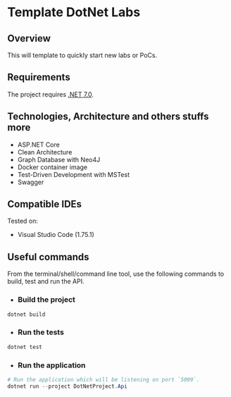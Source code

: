 # Template DotNet Labs

## Overview

This will template to quickly start new labs or PoCs.

## Requirements

The project requires [.NET 7.0](https://dotnet.microsoft.com/en-us/download/dotnet/7.0).

## Technologies, Architecture and others stuffs more

- ASP.NET Core
- Clean Architecture
- Graph Database with Neo4J
- Docker container image
- Test-Driven Development with MSTest
- Swagger

## Compatible IDEs

Tested on:

- Visual Studio Code (1.75.1)

## Useful commands

From the terminal/shell/command line tool, use the following commands to build, test and run the API.

- ### Build the project

```powershell
dotnet build
```

- ### Run the tests

```powershell
dotnet test
```

- ### Run the application

```powershell
# Run the application which will be listening on port `5099`.
dotnet run --project DotNetProject.Api
```

